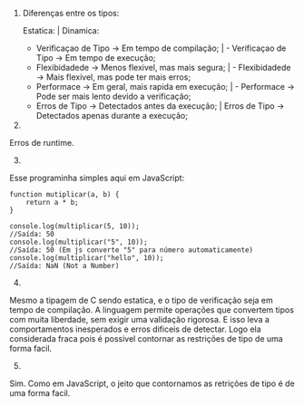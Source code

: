 1.  
    Diferenças entre os tipos:

    Estatica:                                                       |       Dinamica:
    - Verificaçao de Tipo -> Em tempo de compilação;                |       - Verificaçao de Tipo -> Em tempo de execução;
    - Flexibidadede -> Menos flexivel, mas mais segura;             |       - Flexibidadede -> Mais flexivel, mas pode ter mais erros;
    - Performace -> Em geral, mais rapida em execução;              |       - Performace -> Pode ser mais lento devido a verificação;
    - Erros de Tipo -> Detectados antes da execução;                |       Erros de Tipo -> Detectados apenas durante a execução;

2. 
Erros de runtime.

3.
Esse programinha simples aqui em JavaScript:

    function mutiplicar(a, b) {
        return a * b;
    }

    console.log(multiplicar(5, 10));                                //Saída: 50
    console.log(multiplicar("5", 10));                              //Saída: 50 (Em js converte "5" para número automaticamente)
    console.log(multiplicar("hello", 10));                          //Saída: NaN (Not a Number)

4.
Mesmo a tipagem de C sendo estatica, e o tipo de verificação seja em tempo de compilação. A linguagem
permite operações que convertem tipos com muita liberdade, sem exigir uma validação rigorosa. E isso leva
a comportamentos inesperados e erros dificeis de detectar. Logo ela considerada fraca pois é possivel 
contornar as restrições de tipo de uma forma facil.

5.
Sim. Como em JavaScript, o jeito que contornamos as retrições de tipo é de uma forma facil.